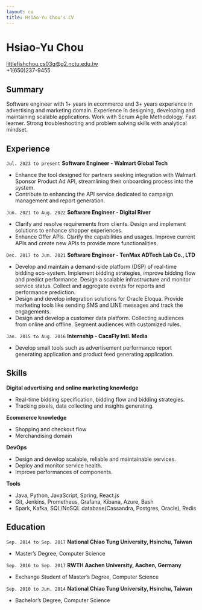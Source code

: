 ```yaml
---
layout: cv
title: Hsiao-Yu Chou's CV
---
```


# Hsiao-Yu Chou
<div id="webaddress">
<a href="littlefishchou.cs03g@g2.nctu.edu.tw">littlefishchou.cs03g@g2.nctu.edu.tw</a>
<div>+1(650)237-9455</div>
</div>

## Summary
Software engineer with 1+ years in ecommerce and 3+ years experience in advertising and marketing domain. Experience in designing, developing and maintaining scalable applications. Work with Scrum Agile Methodology. Fast learner. Strong troubleshooting and problem solving skills with analytical mindset.

## Experience
`Jul. 2023 to present`
__Software Engineer - Walmart Global Tech__
- Enhance the tool designed for partners seeking integration with Walmart Sponsor Product Ad API, streamlining their onboarding process into the system.
- Contribute to enhancing the API service dedicated to campaign management and report generation.

`Jun. 2021 to Aug. 2022`
__Software Engineer - Digital River__
- Clarify and resolve requirements from clients. Design and implement solutions to enhance shopper experiences.
- Enhance Offer APIs. Clarify the capabilities and usages. Improve current APIs and create new APIs to provide more functionalities.

`Dec. 2017 to Jun. 2021`
__Software Engineer - TenMax ADTech Lab Co., LTD__
- Develop and maintain a demand-side platform (DSP) of real-time bidding eco-system. Implement bidding strategies, improve bidding flow and predict performance. Design a scalable infrastructure and monitor service status. Collect and aggregate events for reports and performance prediction.
- Design and develop integration solutions for Oracle Eloqua. Provide marketing tools like sending SMS and LINE messages and track the engagements.
- Design and develop a customer data platform. Collecting audiences from online and offline. Segment audiences with customized rules.

`Jan. 2015 to Aug. 2016`
__Internship - CacaFly Intl. Media__
- Develop small tools such as advertisement performance report generating application and product feed generating application.

## Skills
__Digital advertising and online marketing knowledge__
- Real-time bidding specification, bidding flow and bidding strategies.
- Tracking pixels, data collecting and insights generating.

__Ecommerce knowledge__
- Shopping and checkout flow
- Merchandising domain

__DevOps__
- Design and develop scalable, reliable and maintainable services.
- Deploy and monitor service health.
- Improve performances of components.

__Tools__
- Java, Python, JavaScript, Spring, React.js
- Git, Jenkins, Prometheus, Grafana, Kibana, Azure, Bash
- Spark, Kafka, SQL/NoSQL database(Cassandra, Postgres, Oracle), Redis

## Education
`Sep. 2014 to Sep. 2017`
__National Chiao Tung University, Hsinchu, Taiwan__
- Master’s Degree, Computer Science

`Sep. 2016 to Sep. 2017`
__RWTH Aachen University, Aachen, Germany__
- Exchange Student of Master’s Degree, Computer Science

`Sep. 2010 to Jun. 2014`
__National Chiao Tung University, Hsinchu, Taiwan__
- Bachelor’s Degree, Computer Science

